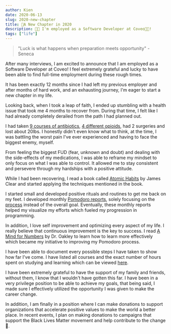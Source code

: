 ```yaml
---
author: Kien
date: 2020-06-13
slug: 2020-new-chapter
title: 🍾A New Chapter in 2020
description: 🎉🙌 I'm employed as a Software Developer at Coveo💙🧡!
tags: ["life"]
---
```


>"Luck is what happens when preparation meets opportunity" - Seneca

After many interviews, I am excited to announce that I am employed as a Software Developer at Coveo! I feel extremely grateful and lucky to have been able to find full-time employment during these rough times. 

It has been exactly 12 months since I had left my previous employer and after months of hard work, and an exhausting journey, I'm eager to start a new chapter in my life.

Looking back, when I took a leap of faith, I ended up stumbling with a health issue that took me 4 months to recover from. During that time, I felt like I had already completely derailed from the path I had planned out.

I had taken [9 courses of antibiotics](/tags/biochemistry/), [4 different opioids](/062-opioids/), had 2 surgeries and lost about 20lbs. I honestly didn't even know what to think, at the time, I was battling the worst pain I've ever experienced and having to face the biggest enemy, myself. 

From feeling the biggest FUD (fear, unknown and doubt) and dealing with the side-effects of my medications, I was able to reframe my mindset to only focus on what I was able to control. It allowed me to stay consistent and persevere through my hardships with a positive attitude.

While I had been recovering, I read a book called <a href="https://www.goodreads.com/book/show/40121378-atomic-habits?from_search=true&from_srp=true&qid=UrDSU4j0JP&rank=1" target="_blank">Atomic Habits</a> by James Clear and started applying the techniques mentioned in the book. 

I started small and developed positive rituals and routines to get me back on my feet. I developed monthly [Pomodoro reports](/tags/pomodoro), solely focusing on the [process](/022-pomodoro-technique/) instead of the overall goal. Eventually, these monthly reports helped my visualize my efforts which fueled my progression in programming.

In addition, I love self improvement and optimizing every aspect of my life. I really believe that continuous improvement is the key to success. I read <a href="https://www.goodreads.com/book/show/18693655-a-mind-for-numbers" target="blank">A Mind for Numbers</a> by Dr. Oakley  to learn how to learn more effectively which became my initiative to improving my Pomodoro process.

I have been able to document every possible steps I have taken to show how far I've come. I have listed all courses and the exact number of hours spent on studying and learning which can be viewed [here](/092-year-journey-summary/).

I have been extremely grateful to have the support of my family and friends, without them, I know that I wouldn't have gotten this far. I have been in a very privilege position to be able to achieve my goals, that being said, I made sure I effectively utilized the opportunity I was given to make the career change.

In addition, I am finally in a position where I can make donations to support organizations that accelerate positive values to make the world a better place. In recent events, I plan on making donations to campaigns that support the Black Lives Matter movement and help contribute to the change🙏.